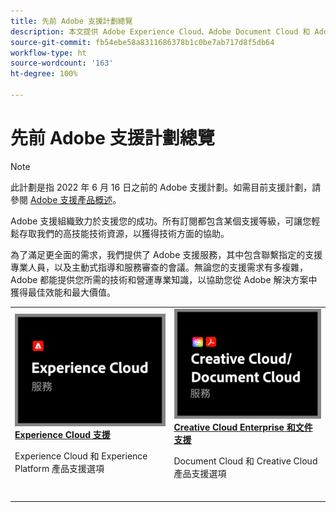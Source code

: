 ```yaml
---
title: 先前 Adobe 支援計劃總覽
description: 本文提供 Adobe Experience Cloud、Adobe Document Cloud 和 Adobe Creative Cloud 的客戶支援選項摘要。
source-git-commit: fb54ebe58a8311686378b1c0be7ab717d8f5db64
workflow-type: ht
source-wordcount: '163'
ht-degree: 100%

---
```


# 先前 Adobe 支援計劃總覽

>[!NOTE]
>
>此計劃是指 2022 年 6 月 16 日之前的 Adobe 支援計劃。如需目前支援計劃，請參閱 [Adobe 支援產品概述](overview.md)。

Adobe 支援組織致力於支援您的成功。所有訂閱都包含某個支援等級，可讓您輕鬆存取我們的高技能技術資源，以獲得技術方面的協助。

為了滿足更全面的需求，我們提供了 Adobe 支援服務，其中包含聯繫指定的支援專業人員，以及主動式指導和服務審查的會議。無論您的支援需求有多複雜，Adobe 都能提供您所需的技術和營運專業知識，以協助您從 Adobe 解決方案中獲得最佳效能和最大價值。

<table style="table-layout:fixed">
<tr>
  <td>
    <a href="dx-overview.md">
    <img alt="DX 支援" src="assets/ECthumbnail.png"/>
    </a>
    <div>
    <a href="dx-overview.md"><strong>Experience Cloud 支援</strong></a>
    </div>
    <p>Experience Cloud 和 Experience Platform 產品支援選項</p>
    <br>
  </td>
  <td>
    <a href="dme-overview.md">
      <img alt="商務" src="assets/CCDCThumbnail.png">
    </a>
    <div>
    <a href="dme-overview.md"><strong>Creative Cloud Enterprise 和文件支援</strong></a>
    </div>
    <p>Document Cloud 和 Creative Cloud 產品支援選項</p>
    <br>
  </td>
</tr>
</table>
